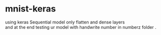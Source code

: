 # mnist-keras
using keras Sequential model only flatten and dense layers  
and at the end testing ur model with handwrite number in numberz folder .
